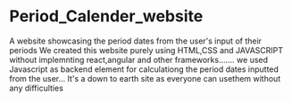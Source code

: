 # Period_Calender_website
A website showcasing the period dates from the user's input of their periods
We created this website purely using HTML,CSS and JAVASCRIPT without implemnting react,angular and other frameworks.......
we used Javascript as backend element for calculationg the period dates inputted from the user...
It's a down to earth site as everyone can usethem without any difficulties
